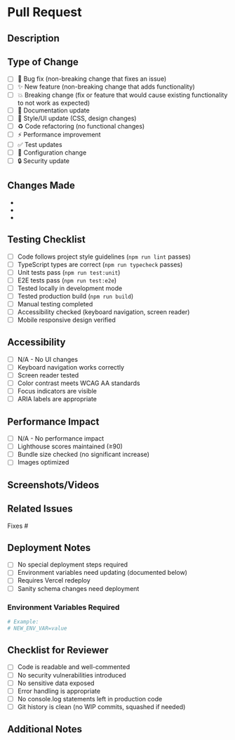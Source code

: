 # Pull Request

## Description
<!-- Provide a clear and concise description of your changes -->

## Type of Change
<!-- Mark the relevant option with an "x" -->
- [ ] 🐛 Bug fix (non-breaking change that fixes an issue)
- [ ] ✨ New feature (non-breaking change that adds functionality)
- [ ] 💥 Breaking change (fix or feature that would cause existing functionality to not work as expected)
- [ ] 📝 Documentation update
- [ ] 🎨 Style/UI update (CSS, design changes)
- [ ] ♻️ Code refactoring (no functional changes)
- [ ] ⚡ Performance improvement
- [ ] ✅ Test updates
- [ ] 🔧 Configuration change
- [ ] 🔒 Security update

## Changes Made
<!-- List the specific changes made in this PR -->
-
-
-

## Testing Checklist
<!-- Mark completed items with an "x" -->
- [ ] Code follows project style guidelines (`npm run lint` passes)
- [ ] TypeScript types are correct (`npm run typecheck` passes)
- [ ] Unit tests pass (`npm run test:unit`)
- [ ] E2E tests pass (`npm run test:e2e`)
- [ ] Tested locally in development mode
- [ ] Tested production build (`npm run build`)
- [ ] Manual testing completed
- [ ] Accessibility checked (keyboard navigation, screen reader)
- [ ] Mobile responsive design verified

## Accessibility
<!-- If this PR affects UI/UX, describe accessibility considerations -->
- [ ] N/A - No UI changes
- [ ] Keyboard navigation works correctly
- [ ] Screen reader tested
- [ ] Color contrast meets WCAG AA standards
- [ ] Focus indicators are visible
- [ ] ARIA labels are appropriate

## Performance Impact
<!-- If this PR affects performance, describe the impact -->
- [ ] N/A - No performance impact
- [ ] Lighthouse scores maintained (≥90)
- [ ] Bundle size checked (no significant increase)
- [ ] Images optimized

## Screenshots/Videos
<!-- If applicable, add screenshots or videos demonstrating the changes -->

## Related Issues
<!-- Link related issues using keywords: Fixes #123, Closes #456, Related to #789 -->
Fixes #

## Deployment Notes
<!-- Any special deployment considerations? Environment variables? Database migrations? -->
- [ ] No special deployment steps required
- [ ] Environment variables need updating (documented below)
- [ ] Requires Vercel redeploy
- [ ] Sanity schema changes need deployment

### Environment Variables Required
<!-- List any new or changed environment variables -->
```bash
# Example:
# NEW_ENV_VAR=value
```

## Checklist for Reviewer
<!-- Items the reviewer should focus on -->
- [ ] Code is readable and well-commented
- [ ] No security vulnerabilities introduced
- [ ] No sensitive data exposed
- [ ] Error handling is appropriate
- [ ] No console.log statements left in production code
- [ ] Git history is clean (no WIP commits, squashed if needed)

## Additional Notes
<!-- Any additional context, decisions made, or things to watch out for -->

